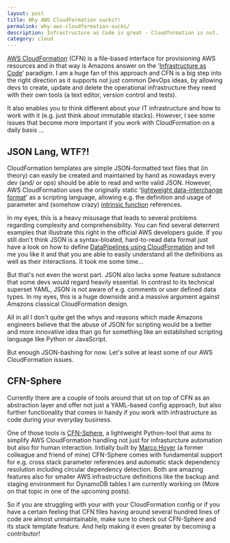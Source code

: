 ```yaml
---
layout: post
title: Why AWS CloudFormation sucks?!
permalink: why-aws-cloudformation-sucks/
description: Infrastructure as Code is great - Cloudformation is not.
category: cloud
---
```


[AWS CloudFormation](https://aws.amazon.com/cloudformation/) (CFN) is a file-based interface for provisioning AWS resources and in that way is Amazons answer on the '[Infrastructure as Code](http://www.thoughtworks.com/insights/blog/infrastructure-code-reason-smile)' paradigm. I am a huge fan of this approach and CFN is a big step into the right direction as it supports not just common DevOps ideas, by allowing devs to create, update and delete the operational infrastructure they need with their own tools (a text editor, version control and tests).

It also enables you to think different about your IT infrastructure and how to work with it (e.g. just think about immutable stacks). However, I see some issues that become more important if you work with CloudFormation on a daily basis ...

## JSON Lang, WTF?!

CloudFormation templates are simple JSON-formatted text files that (in theory) can easily be created and maintained by hand as nowadays every dev (and/ or ops) should be able to read and write valid JSON. However, AWS CloudFormation uses the originally static '[lightweight data-interchange format](http://json.org/)' as a scripting language, allowing e.g. the definition and usage of parameter and (somehow crazy) [intrinsic function](https://docs.aws.amazon.com/AWSCloudFormation/latest/UserGuide/intrinsic-function-reference.html) references.

In my eyes, this is a heavy misusage that leads to several problems regarding complexity and comprehensibility. You can find several deterrent examples that illustrate this right in the official AWS developers guide. If you still don't think JSON is a syntax-bloated, hard-to-read data format just have a look on how to define [DataPipelines using CloudFormation](https://docs.aws.amazon.com/AWSCloudFormation/latest/UserGuide/aws-resource-datapipeline-pipeline.html#d0e32425) and tell me you like it and that you are able to easily understand all the definitions as well as their interactions. It took me some time...

But that's not even the worst part. JSON also lacks some feature substance that some devs would regard heavily essential. In contrast to its technical superset YAML, JSON is not aware of e.g. comments or user defined data types. In my eyes, this is a huge downside and a massive argument against Amazons classical CloudFormation design.

All in all I don't quite get the whys and reasons which made Amazons engineers believe that the abuse of JSON for scripting would be a better and more innovative idea than go for something like an established scripting language like Python or JavaScript.

But enough JSON-bashing for now. Let's solve at least some of our AWS CloudFormation issues.

## CFN-Sphere

Currently there are a couple of tools around that sit on top of CFN as an abstraction layer and offer not just a YAML-based config approach, but also further functionality that comes in handy if you work with infrastructure as code during your everyday business.

One of those tools is [CFN-Sphere](https://github.com/cfn-sphere/cfn-sphere), a lightweight Python-tool that aims to simplify AWS CloudFormation handling not just for infrasturcture automation but also for human interaction. Initially built by [Marco Hoyer](https://github.com/marco-hoyer) (a former colleague and friend of mine) CFN-Sphere comes with fundamental support for e.g. cross stack parameter references and automatic stack dependency resolution including circular dependency detection. Both are amazing features also for smaller AWS infrastructure definitions like the backup and staging environment for DynamoDB tables I am currently working on (More on that topic in one of the upcoming posts).

So if you are struggling with your with your CloudFormation config or if you have a certain feeling that CFN files having around several hundred lines of code are almost unmaintainable, make sure to check out CFN-Sphere and its stack template feature. And help making it even greater by becoming a contributor!
